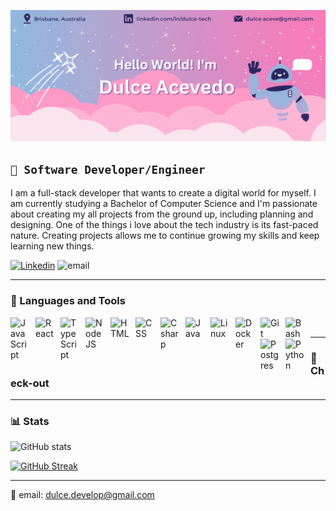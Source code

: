 ![alt-text](https://github.com/dulce-acevedo/dulce-acevedo/blob/main/banner_b.gif)

## **`🤖 Software Developer/Engineer`**

I am a full-stack developer that wants to create a digital world for myself. I am currently studying a Bachelor of Computer Science and I'm passionate about creating my all projects from the ground up, including planning and designing. One of the things i love about the tech industry is its fast-paced nature. Creating projects allows me to continue growing my skills and keep learning new things.
<p align="left">
<a href="https://www.linkedin.com/in/dulce-tech/"><img alt="Linkedin" title="linkedin" src="https://custom-icon-badges.demolab.com/badge/-Linkedin-blue?style=for-the-badge&logo=person-fill&logoColor=white"/></a>
<img alt="email" src="https://custom-icon-badges.demolab.com/badge/-dulce.develop@gmail.com-pink?style=for-the-badge&logo=mail&logoColor=black"/>
</p>

---

### 🧰 Languages and Tools

<img align="left" alt="JavaScript" width="30px" style="padding-right:10px;" src="https://cdn.jsdelivr.net/gh/devicons/devicon/icons/javascript/javascript-plain.svg" />
<img align="left" alt="React" width="30px" style="padding-right:10px;" src="https://cdn.jsdelivr.net/gh/devicons/devicon/icons/react/react-original.svg" />
<img align="left" alt="TypeScript" width="30px" style="padding-right:10px;" src="https://cdn.jsdelivr.net/gh/devicons/devicon/icons/typescript/typescript-plain.svg" />
<img align="left" alt="NodeJS" width="30px" style="padding-right:10px;" src="https://cdn.jsdelivr.net/gh/devicons/devicon/icons/nodejs/nodejs-original.svg" />
<img align="left" alt="HTML" width="30px" style="padding-right:10px;" src="https://cdn.jsdelivr.net/gh/devicons/devicon/icons/html5/html5-plain.svg" />
<img align="left" alt="CSS" width="30px" style="padding-right:10px;" src="https://cdn.jsdelivr.net/gh/devicons/devicon/icons/css3/css3-plain.svg" />

<img align="left" alt="Csharp" width="30px" style="padding-right:10px;" src="https://cdn.jsdelivr.net/gh/devicons/devicon/icons/csharp/csharp-original.svg" />
<img align="left" alt="Java" width="30px" style="padding-right:10px;" src="https://cdn.jsdelivr.net/gh/devicons/devicon/icons/java/java-original.svg"/>
<img align="left" alt="Linux" width="30px" style="padding-right:10px;" src="https://cdn.jsdelivr.net/gh/devicons/devicon/icons/linux/linux-original.svg" />
<img align="left" alt="Docker" width="30px" style="padding-right:10px;" src="https://cdn.jsdelivr.net/gh/devicons/devicon/icons/docker/docker-plain.svg" />
<img align="left" alt="Git" width="30px" style="padding-right:10px;" src="https://cdn.jsdelivr.net/gh/devicons/devicon/icons/git/git-original.svg" />
<img align="left" alt="Bash" width="30px" style="padding-right:10px;" src="https://cdn.jsdelivr.net/gh/devicons/devicon/icons/bash/bash-original.svg" />
<img align="left" alt="Postgres" width="30px" style="padding-right:10px;"src="https://cdn.jsdelivr.net/gh/devicons/devicon/icons/postgresql/postgresql-original.svg" />
          
<img align="left" alt="Python" width="30px" style="padding-right:10px;" src="https://cdn.jsdelivr.net/gh/devicons/devicon/icons/python/python-plain.svg" />
<br>

---

### 🚀 Check-out



---
### 📊 Stats
![GitHub stats](https://github-readme-stats.vercel.app/api?username=dulce-acevedo&show_icons=true&theme=jolly)

[![GitHub Streak](https://streak-stats.demolab.com?user=dulce-acevedo&theme=Javascript&date_format=M%20j%5B%2C%20Y%5D&background=DD8DC4&ring=37DDD8&fire=37DDD8&currStreakLabel=155553&currStreakNum=000000&sideLabels=155553)](https://git.io/streak-stats)

---
 📧   email: dulce.develop@gmail.com

